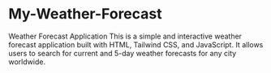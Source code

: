 # My-Weather-Forecast
Weather Forecast Application This is a simple and interactive weather forecast application built with HTML, Tailwind CSS, and JavaScript. It allows users to search for current and 5-day weather forecasts for any city worldwide.
